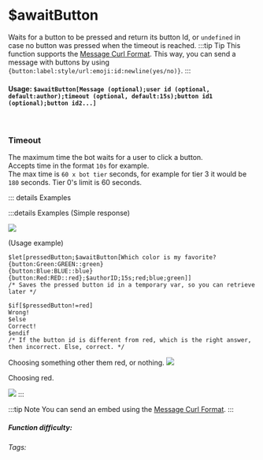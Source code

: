 # $awaitButton
Waits for a button to be pressed and return its button Id, or `undefined` in case no button was pressed when the timeout is reached.
:::tip Tip
This function supports the [Message Curl Format](/CodeReferences/ref.message_curl_format.html).
This way, you can send a message with buttons by using `{button:label:style/url:emoji:id:newline(yes/no)}`.
:::

#### Usage: `$awaitButton[Message (optional);user id (optional, default:author);timeout (optional, default:15s);button id1 (optional);button id2...]`
<br/>

### Timeout
The maximum time the bot waits for a user to click a button.\
Accepts time in the format `10s` for example.\
The max time is `60 x bot tier` seconds, for example for tier 3 it would be `180` seconds. Tier 0's limit is 60 seconds. 

::: details Examples

:::details Examples
(Simple response)

![](https://cdn.discordapp.com/attachments/914682255346118687/938556903116652594/Screenshot_20220202190956.jpg)

(Usage example)
```
$let[pressedButton;$awaitButton[Which color is my favorite?
{button:Green:GREEN::green}
{button:Blue:BLUE::blue}
{button:Red:RED::red};$authorID;15s;red;blue;green]]
/* Saves the pressed button id in a temporary var, so you can retrieve later */

$if[$pressedButton!=red]
Wrong!
$else
Correct!
$endif
/* If the button id is different from red, which is the right answer, then incorrect. Else, correct. */
```
Choosing something other them red, or nothing.
![](https://cdn.discordapp.com/attachments/914682255346118687/938559970293714984/Screenshot_20220202191954.jpg)

Choosing red.

![](https://cdn.discordapp.com/attachments/914682255346118687/938559970792845312/Screenshot_20220202191947.jpg)
:::

:::tip Note
You can send an embed using the [Message Curl Format](/CodeReferences/ref.message_curl_format.md).
:::

##### Function difficulty: <Badge type="warning" text="Medium" vertical="middle" /> 
###### Tags: <Badge type="tip" text="await" vertical="middle" /> <Badge type="tip" text="button" vertical="middle" /> <Badge type="tip" text="interaction" vertical="middle" /> <Badge type="tip" text="click" vertical="middle" />
